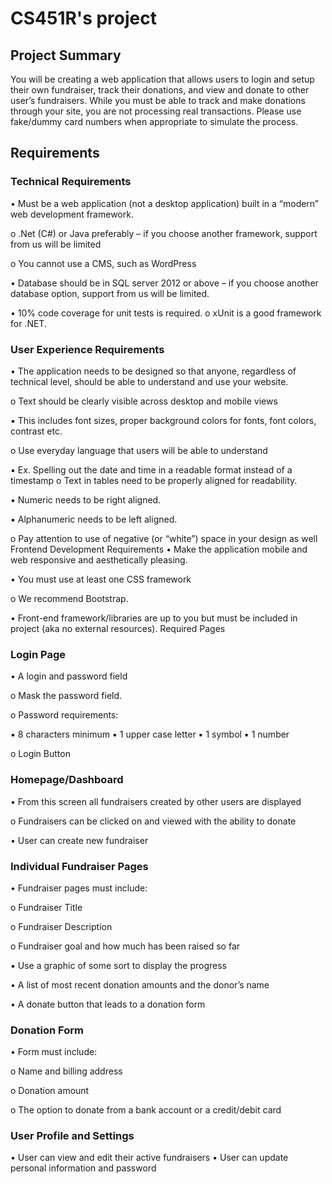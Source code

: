 # CS451R's project

## Project Summary

You will be creating a web application that allows users to login and setup their own
fundraiser, track their donations, and view and donate to other user’s fundraisers. While
you must be able to track and make donations through your site, you are not processing
real transactions. Please use fake/dummy card numbers when appropriate to simulate the
process.

## Requirements

### Technical Requirements

• Must be a web application (not a desktop application) built in a “modern” web
development framework.

  o .Net (C#) or Java preferably – if you choose another framework, support from
us will be limited

  o You cannot use a CMS, such as WordPress

• Database should be in SQL server 2012 or above – if you choose another database
option, support from us will be limited.

• 10% code coverage for unit tests is required.
o xUnit is a good framework for .NET.

### User Experience Requirements
• The application needs to be designed so that anyone, regardless of technical level,
should be able to understand and use your website.

  o Text should be clearly visible across desktop and mobile views

▪ This includes font sizes, proper background colors for fonts, font
colors, contrast etc.

o Use everyday language that users will be able to understand

▪ Ex. Spelling out the date and time in a readable format instead of a
timestamp
o Text in tables need to be properly aligned for readability.

▪ Numeric needs to be right aligned.

▪ Alphanumeric needs to be left aligned.

o Pay attention to use of negative (or “white”) space in your design as well
Frontend Development Requirements
• Make the application mobile and web responsive and aesthetically pleasing.

• You must use at least one CSS framework

o We recommend Bootstrap.

• Front-end framework/libraries are up to you but must be included in project (aka no external resources).
Required Pages

### Login Page
• A login and password field

o Mask the password field.

o Password requirements:

▪ 8 characters minimum
▪ 1 upper case letter
▪ 1 symbol
▪ 1 number

o Login Button

### Homepage/Dashboard

• From this screen all fundraisers created by other users are displayed

o Fundraisers can be clicked on and viewed with the ability to donate

• User can create new fundraiser

### Individual Fundraiser Pages
• Fundraiser pages must include:

o Fundraiser Title

o Fundraiser Description

o Fundraiser goal and how much has been raised so far

▪ Use a graphic of some sort to display the progress

• A list of most recent donation amounts and the donor’s name

• A donate button that leads to a donation form

### Donation Form
• Form must include:

o Name and billing address

o Donation amount

o The option to donate from a bank account or a credit/debit card

### User Profile and Settings
• User can view and edit their active fundraisers
• User can update personal information and password
